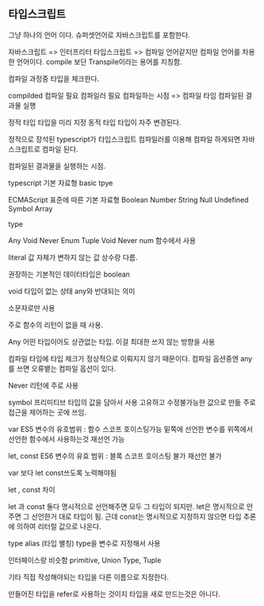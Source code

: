 <h2>타입스크립트</h2>

그냥 하나의 언어 이다.
슈퍼셋언어로 자바스크립트를 포함한다.

자바스크립트 => 인터프리터
타입스크립트 => 컴파일 언어같지만 컴파일 언어를 차용한 언어이다.
compile 보단 Transpile이라는 용어를 지칭함.

컴파일 과정중 타입을 체크한다.

compilded 컴파일 필요
컴파일러 필요
컴파일하는 시점 => 컴파일 타임
컴파일된 결과물 실행

정적 타입 타입을 미리 지정
동적 타입 타입이 자주 변경된다.

정적으로 장석된 typescript가 타입스크립트 컴파일러를 이용해 컴파일 하게되면 자바스크립트로 컴파일 된다.

컴파일된 결과물을 실행하는 시점.

typescript 기본 자료형 basic tpye

ECMAScript 표준에 따른 기본 자료형
Boolean Number String Null Undefined Symbol Array

type

Any Void Never Enum Tuple
Void Never num 함수에서 사용

literal
값 자체가 변하지 않는 값
상수랑 다름.

권장하는 기본적인 데이터타입은 boolean

void 타입이 없는 상태
any와 반대되는 의미

소문자로만 사용

주로 함수의 리턴이 없을 때 사용.

Any 어떤 타입이어도 상관없는 타입.
이걸 최대한 쓰지 않는 방향을 사용

컴파일 타임에 타입 체크가 정상적으로 이뤄지지 않기 때문이다.
컴파일 옵션중엔 any를 쓰면 오류뱉는 컴파일 옵션이 있다.

Never
리턴에 주로 사용

symbol
프리미티브 타입의 값을 담아서 사용
고유하고 수정불가능한 값으로 만듦
주로 접근을 제어하는 곳에 쓰임.

var
ES5
변수의 유호범위 : 함수 스코프
호이스팅가능
밑쪽에 선언한 변수를 위쪽에서 선언한 함수에서 사용하는것
재선언 가능

let, const
ES6
변수의 유효 범위 : 블록 스코프
호이스팅 불가
재선언 불가

var 보다 let const쓰도록 노력해야됨

let , const 차이

let 과 const 둘다 명시적으로 선언해주면 모두 그 타입이 되지만.
let은 명시적으로 안주면 그 선언한거 대로 타입이 됨.
근데 const는 명시적으로 지정하지 않으면 타입 추론에 의하여 리터럴 값으로 나온다.

type alias (타입 별칭)
type을 변수로 지정해서 사용

인터페이스랑 비슷함
primitive, Union Type, Tuple

기타 직접 작성해야되는 타입을 다른 이름으로 지정한다.

만들어진 타입을 refer로 사용하는 것이지 타입을 새로 만드는것은 아니다.
